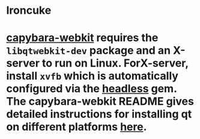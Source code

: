 # Ironcuke

# [capybara-webkit](https://github.com/thoughtbot/capybara-webkit) requires the `libqtwebkit-dev` package and an X-server to run on Linux.  ForX-server, install `xvfb` which is automatically configured via the [headless](https://github.com/leonid-shevtsov/headless) gem.  The capybara-webkit README gives detailed instructions for installing qt on different platforms [here](https://github.com/thoughtbot/capybara-webkit/wiki/Installing-Qt-and-compiling-capybara-webkit).
